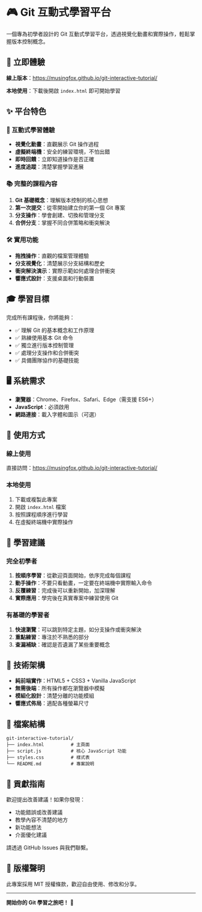 # 🎮 Git 互動式學習平台

一個專為初學者設計的 Git 互動式學習平台，透過視覺化動畫和實際操作，輕鬆掌握版本控制概念。

## 🚀 立即體驗

**線上版本**：https://musingfox.github.io/git-interactive-tutorial/

**本地使用**：下載後開啟 `index.html` 即可開始學習

## ✨ 平台特色

### 🎯 互動式學習體驗
- **視覺化動畫**：直觀展示 Git 操作過程
- **虛擬終端機**：安全的練習環境，不怕出錯
- **即時回饋**：立即知道操作是否正確
- **進度追蹤**：清楚掌握學習進展

### 📚 完整的課程內容
1. **Git 基礎概念**：理解版本控制的核心思想
2. **第一次提交**：從零開始建立你的第一個 Git 專案
3. **分支操作**：學會創建、切換和管理分支
4. **合併分支**：掌握不同合併策略和衝突解決

### 🛠 實用功能
- **拖拽操作**：直觀的檔案管理體驗
- **分支視覺化**：清楚展示分支結構和歷史
- **衝突解決演示**：實際示範如何處理合併衝突
- **響應式設計**：支援桌面和行動裝置

## 🎓 學習目標

完成所有課程後，你將能夠：
- ✅ 理解 Git 的基本概念和工作原理
- ✅ 熟練使用基本 Git 命令
- ✅ 獨立進行版本控制管理
- ✅ 處理分支操作和合併衝突
- ✅ 具備團隊協作的基礎技能

## 🖥 系統需求

- **瀏覽器**：Chrome、Firefox、Safari、Edge（需支援 ES6+）
- **JavaScript**：必須啟用
- **網路連接**：載入字體和圖示（可選）

## 📱 使用方式

### 線上使用
直接訪問：https://musingfox.github.io/git-interactive-tutorial/

### 本地使用
1. 下載或複製此專案
2. 開啟 `index.html` 檔案
3. 按照課程順序進行學習
4. 在虛擬終端機中實際操作

## 🌟 學習建議

### 完全初學者
1. **按順序學習**：從歡迎頁面開始，依序完成每個課程
2. **動手操作**：不要只看動畫，一定要在終端機中實際輸入命令
3. **反覆練習**：完成後可以重新開始，加深理解
4. **實際應用**：學完後在真實專案中練習使用 Git

### 有基礎的學習者
1. **快速瀏覽**：可以跳到特定主題，如分支操作或衝突解決
2. **重點練習**：專注於不熟悉的部分
3. **查漏補缺**：確認是否遺漏了某些重要概念

## 🔧 技術架構

- **純前端實作**：HTML5 + CSS3 + Vanilla JavaScript
- **無需後端**：所有操作都在瀏覽器中模擬
- **模組化設計**：清楚分離的功能模組
- **響應式佈局**：適配各種螢幕尺寸

## 📂 檔案結構

```
git-interactive-tutorial/
├── index.html          # 主頁面
├── script.js           # 核心 JavaScript 功能
├── styles.css          # 樣式表
└── README.md           # 專案說明
```

## 🤝 貢獻指南

歡迎提出改善建議！如果你發現：
- 功能錯誤或改善建議
- 教學內容不清楚的地方
- 新功能想法
- 介面優化建議

請透過 GitHub Issues 與我們聯繫。

## 📝 版權聲明

此專案採用 MIT 授權條款，歡迎自由使用、修改和分享。

---

**開始你的 Git 學習之旅吧！** 🚀